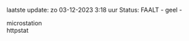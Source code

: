 laatste update: 
zo 03-12-2023  3:18   uur 
Status: FAALT - geel - 
<div class="service Y">microstation</div><div class="service G">httpstat</div>
